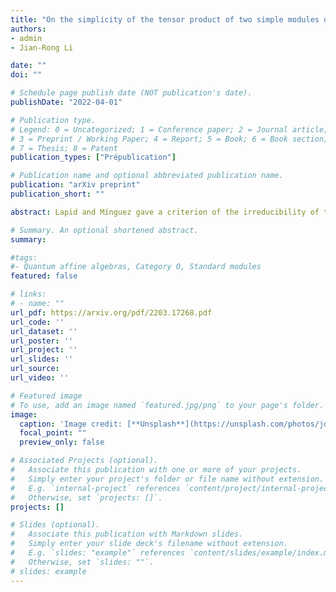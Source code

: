 ```yaml
---
title: "On the simplicity of the tensor product of two simple modules of quantum affine algebras"
authors:
- admin
- Jian-Rong Li

date: ""
doi: ""

# Schedule page publish date (NOT publication's date).
publishDate: "2022-04-01"

# Publication type.
# Legend: 0 = Uncategorized; 1 = Conference paper; 2 = Journal article;
# 3 = Preprint / Working Paper; 4 = Report; 5 = Book; 6 = Book section;
# 7 = Thesis; 8 = Patent
publication_types: ["Prépublication"]

# Publication name and optional abbreviated publication name.
publication: "arXiv preprint"
publication_short: ""

abstract: Lapid and Mínguez gave a criterion of the irreducibility of the parabolic induction $\sigma \times \pi$, where $\sigma$ is a ladder representation and $\pi$ is an arbitrary irreducible representation of the general linear group over a non-archimedean field. Through quantum affine Schur-Weyl duality, when $k$ is large enough, this gives a criterion of the irreducibility of the tensor product of a snake module $L(M)$ and any simple module $L(N)$ of the quantum affine algebra $Uq(\widehat{\mathfrak{sl}k})$. The goal of this paper is to add conditions to their criterion such that it works for any $k \geq 1$. We prove the criterion in the case that $L(M)$, $L(N)$ are snake modules or $M=Y_{1,s}$ for some $s \in \mathbb{Z}$, $L(N)$ is any simple module. We also defined a similar criterion in terms of two tableaux and show that for any $k \geq 1$, two ladders in the Grassmannian cluster algebra $\mathbb{C}[\mathrm{Gr}(k,n, \sim)]$ are compatible if and only if the corresponding tableaux satisfy the criterion. This generalizes Leclerc and Zelevinsky's result that two Plücker coordinates are compatible if and only if they are weakly separated.

# Summary. An optional shortened abstract.
summary: 

#tags:
#- Quantum affine algebras, Category O, Standard modules
featured: false

# links:
# - name: ""
url_pdf: https://arxiv.org/pdf/2203.17268.pdf
url_code: ''
url_dataset: ''
url_poster: ''
url_project: ''
url_slides: ''
url_source: 
url_video: ''

# Featured image
# To use, add an image named `featured.jpg/png` to your page's folder. 
image:
  caption: 'Image credit: [**Unsplash**](https://unsplash.com/photos/jdD8gXaTZsc)'
  focal_point: ""
  preview_only: false

# Associated Projects (optional).
#   Associate this publication with one or more of your projects.
#   Simply enter your project's folder or file name without extension.
#   E.g. `internal-project` references `content/project/internal-project/index.md`.
#   Otherwise, set `projects: []`.
projects: []

# Slides (optional).
#   Associate this publication with Markdown slides.
#   Simply enter your slide deck's filename without extension.
#   E.g. `slides: "example"` references `content/slides/example/index.md`.
#   Otherwise, set `slides: ""`.
# slides: example
---
```






